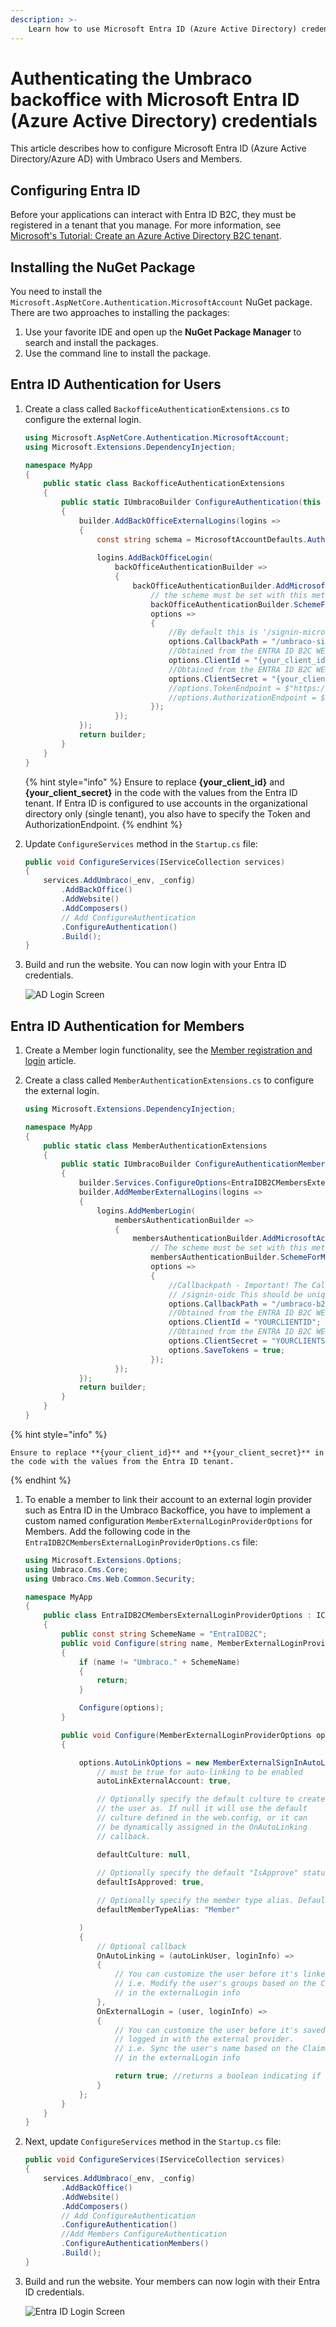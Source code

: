 ```yaml
---
description: >-
    Learn how to use Microsoft Entra ID (Azure Active Directory) credentials to login to Umbraco as a member.
---
```


# Authenticating the Umbraco backoffice with Microsoft Entra ID (Azure Active Directory) credentials

This article describes how to configure Microsoft Entra ID (Azure Active Directory/Azure AD) with Umbraco Users and Members.

## Configuring Entra ID

Before your applications can interact with Entra ID B2C, they must be registered in a tenant that you manage. For more information, see [Microsoft's Tutorial: Create an Azure Active Directory B2C tenant](https://learn.microsoft.com/en-us/azure/active-directory-b2c/tutorial-create-tenant).

## Installing the NuGet Package

You need to install the `Microsoft.AspNetCore.Authentication.MicrosoftAccount` NuGet package. There are two approaches to installing the packages:

1. Use your favorite IDE and open up the **NuGet Package Manager** to search and install the packages.
2. Use the command line to install the package.

## Entra ID Authentication for Users

1.  Create a class called `BackofficeAuthenticationExtensions.cs` to configure the external login.

    ```csharp
    using Microsoft.AspNetCore.Authentication.MicrosoftAccount;
    using Microsoft.Extensions.DependencyInjection;

    namespace MyApp
    {
        public static class BackofficeAuthenticationExtensions
        {
            public static IUmbracoBuilder ConfigureAuthentication(this IUmbracoBuilder builder)
            {
                builder.AddBackOfficeExternalLogins(logins =>
                {
                    const string schema = MicrosoftAccountDefaults.AuthenticationScheme;
                    
                    logins.AddBackOfficeLogin(
                        backOfficeAuthenticationBuilder =>
                        {
                            backOfficeAuthenticationBuilder.AddMicrosoftAccount(
                                // the scheme must be set with this method to work for the back office
                                backOfficeAuthenticationBuilder.SchemeForBackOffice(schema) ?? string.Empty,
                                options =>
                                {
                                    //By default this is '/signin-microsoft' but it needs to be changed to this
                                    options.CallbackPath = "/umbraco-signin-microsoft/";
                                    //Obtained from the ENTRA ID B2C WEB APP
                                    options.ClientId = "{your_client_id}";
                                    //Obtained from the ENTRA ID B2C WEB APP
                                    options.ClientSecret = "{your_client_secret}";
                                    //options.TokenEndpoint = $"https://login.microsoftonline.com/{tenantId}/oauth2/v2.0/token";
                                    //options.AuthorizationEndpoint = $"https://login.microsoftonline.com/{tenantId}/oauth2/v2.0/authorize";                                    
                                });
                        });
                });
                return builder;
            }
        }
    }
    ```

    {% hint style="info" %}
    Ensure to replace **{your\_client\_id}** and **{your\_client\_secret}** in the code with the values from the Entra ID tenant. If Entra ID is configured to use accounts in the organizational directory only (single tenant), you also have to specify the Token and AuthorizationEndpoint.
    {% endhint %}
2.  Update `ConfigureServices` method in the `Startup.cs` file:

    ```csharp
    public void ConfigureServices(IServiceCollection services)
    {
        services.AddUmbraco(_env, _config)
            .AddBackOffice()
            .AddWebsite()
            .AddComposers()
            // Add ConfigureAuthentication
            .ConfigureAuthentication()
            .Build();
    }
    ```
3.  Build and run the website. You can now login with your Entra ID credentials.

    ![AD Login Screen](../reference/security/images/AD_Login.png)

## Entra ID Authentication for Members

1. Create a Member login functionality, see the [Member registration and login](../../tutorials/members-registration-and-login.md#member-registration-and-login) article.
2.  Create a class called `MemberAuthenticationExtensions.cs` to configure the external login.

    ```csharp
    using Microsoft.Extensions.DependencyInjection;

    namespace MyApp
    {
        public static class MemberAuthenticationExtensions
        {
            public static IUmbracoBuilder ConfigureAuthenticationMembers(this IUmbracoBuilder builder)
            {
                builder.Services.ConfigureOptions<EntraIDB2CMembersExternalLoginProviderOptions>();
                builder.AddMemberExternalLogins(logins =>
                {
                    logins.AddMemberLogin(
                        membersAuthenticationBuilder =>
                        {
                            membersAuthenticationBuilder.AddMicrosoftAccount(
                                // The scheme must be set with this method to work for members
                                membersAuthenticationBuilder.SchemeForMembers(EntraIDB2CMembersExternalLoginProviderOptions.SchemeName),
                                options =>
                                {
                                    //Callbackpath - Important! The CallbackPath represents the URL to which the browser should be redirected to and the default value is
                                    // /signin-oidc This should be unique!.
                                    options.CallbackPath = "/umbraco-b2c-members-signin";
                                    //Obtained from the ENTRA ID B2C WEB APP
                                    options.ClientId = "YOURCLIENTID";
                                    //Obtained from the ENTRA ID B2C WEB APP
                                    options.ClientSecret = "YOURCLIENTSECRET"; 
                                    options.SaveTokens = true;
                                });
                        });
                });
                return builder;
            }
        }
    }
    ```

{% hint style="info" %}
```
Ensure to replace **{your_client_id}** and **{your_client_secret}** in the code with the values from the Entra ID tenant.
```
{% endhint %}

1.  To enable a member to link their account to an external login provider such as Entra ID in the Umbraco Backoffice, you have to implement a custom named configuration `MemberExternalLoginProviderOptions` for Members. Add the following code in the `EntraIDB2CMembersExternalLoginProviderOptions.cs` file:

    ```csharp
    using Microsoft.Extensions.Options;
    using Umbraco.Cms.Core;
    using Umbraco.Cms.Web.Common.Security;

    namespace MyApp
    {
        public class EntraIDB2CMembersExternalLoginProviderOptions : IConfigureNamedOptions<MemberExternalLoginProviderOptions>
        {
            public const string SchemeName = "EntraIDB2C";
            public void Configure(string name, MemberExternalLoginProviderOptions options)
            {
                if (name != "Umbraco." + SchemeName)
                {
                    return;
                }

                Configure(options);
            }

            public void Configure(MemberExternalLoginProviderOptions options)
            {

                options.AutoLinkOptions = new MemberExternalSignInAutoLinkOptions(
                    // must be true for auto-linking to be enabled
                    autoLinkExternalAccount: true,

                    // Optionally specify the default culture to create
                    // the user as. If null it will use the default
                    // culture defined in the web.config, or it can
                    // be dynamically assigned in the OnAutoLinking
                    // callback.

                    defaultCulture: null,
                    
                    // Optionally specify the default "IsApprove" status. Must be true for auto-linking.
                    defaultIsApproved: true,

                    // Optionally specify the member type alias. Default is "Member"
                    defaultMemberTypeAlias: "Member"

                )
                {
                    // Optional callback
                    OnAutoLinking = (autoLinkUser, loginInfo) =>
                    {
                        // You can customize the user before it's linked.
                        // i.e. Modify the user's groups based on the Claims returned
                        // in the externalLogin info
                    },
                    OnExternalLogin = (user, loginInfo) =>
                    {
                        // You can customize the user before it's saved whenever they have
                        // logged in with the external provider.
                        // i.e. Sync the user's name based on the Claims returned
                        // in the externalLogin info

                        return true; //returns a boolean indicating if sign-in should continue or not.
                    }
                };
            }
        }
    }
    ```
2.  Next, update `ConfigureServices` method in the `Startup.cs` file:

    ```csharp
    public void ConfigureServices(IServiceCollection services)
    {
        services.AddUmbraco(_env, _config)
            .AddBackOffice()
            .AddWebsite()
            .AddComposers()
            // Add ConfigureAuthentication
            .ConfigureAuthentication()
            //Add Members ConfigureAuthentication
            .ConfigureAuthenticationMembers()
            .Build();
    }
    ```
3.  Build and run the website. Your members can now login with their Entra ID credentials.

    ![Entra ID Login Screen](../reference/security/images/AD_Login_Members.png)
